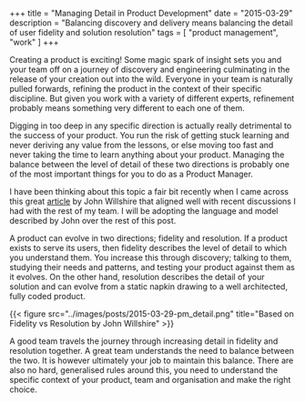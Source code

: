 +++
title = "Managing Detail in Product Development"
date = "2015-03-29"
description = "Balancing discovery and delivery means balancing the detail of user fidelity and solution resolution"
tags = [
    "product management", "work"
]
+++

Creating a product is exciting! Some magic spark of insight sets you and your team off on a journey of discovery and engineering culminating in the release of your creation out into the wild. Everyone in your team is naturally pulled forwards, refining the product in the context of their specific discipline. But given you work with a variety of different experts, refinement probably means something very different to each one of them. 

Digging in too deep in any specific direction is actually really detrimental to the success of your product. You run the risk of getting stuck learning and never deriving any value from the lessons, or else moving too fast and never taking the time to learn anything about your product. Managing the balance between the level of detail of these two directions is probably one of the most important things for you to do as a Product Manager.

I have been thinking about this topic a fair bit recently when I came across this great [article](http://www.mindtheproduct.com/2015/03/want-improve-design-process-question-fidelity/)  by John Willshire that aligned well with recent discussions I had with the rest of my team. I will be adopting the language and model described by John over the rest of this post.

A product can evolve in two directions; fidelity and resolution. If a product exists to serve its users, then fidelity describes the level of detail to which you understand them. You increase this through discovery; talking to them, studying their needs and patterns, and testing your product against them as it evolves. On the other hand, resolution describes the detail of your solution and can evolve from a static napkin drawing to a well architected, fully coded product.

{{< figure src="../images/posts/2015-03-29-pm_detail.png" title="Based on Fidelity vs Resolution by John Willshire" >}}

A good team travels the journey through increasing detail in fidelity and resolution together. A great team understands the need to balance between the two. It is however ultimately your job to maintain this balance. There are also no hard, generalised rules around this, you need to understand the specific context of your product, team and organisation and make the right choice. 